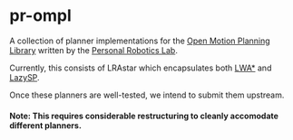 # pr-ompl

A collection of planner implementations for the
[Open Motion Planning Library][ompl] written by the
[Personal Robotics Lab][pr].

Currently, this consists of LRAstar which encapsulates both [LWA*][LWAstar] and [LazySP][lazySP].

Once these planners are well-tested, we intend to submit them upstream.

#### Note: This requires considerable restructuring to cleanly accomodate different planners.

[pr]: https://personalrobotics.ri.cmu.edu/
[ompl]: http://ompl.kavrakilab.org/
[lazySP]: https://personalrobotics.ri.cmu.edu/files/courses/16843/notes/lazysp/lazysp-2016.pdf
[LWAstar]: http://www.roboticsproceedings.org/rss10/p33.pdf


